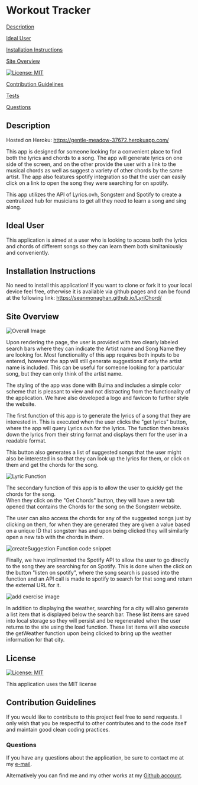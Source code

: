 # Workout Tracker

[Description](#description) 

[Ideal User](#ideal-user)

[Installation Instructions](#installation-instructions) 

[Site Overview](#site-overview) 
  
[![License: MIT](https://img.shields.io/badge/License-MIT-blue.svg)](https://opensource.org/licenses/MIT)

[Contribution Guidelines](#contribution-guidelines) 

[Tests](#tests) 
 
[Questions](#questions)


## Description

Hosted on Heroku: https://gentle-meadow-37672.herokuapp.com/

This app is designed for someone looking for a convenient place to find both the lyrics and chords to a song.  The app will generate lyrics on one side of the screen, and on the other provide the user with a link to the musical chords as well as suggest a variety of other chords by the same artist.  The app also features spotify integration so that the user can easily click on a link to open the song they were searching for on spotify.  

This app utilizes the API of Lyrics.ovh, Songsterr and Spotify to create a centralized hub for musicians to get all they need to learn a song and sing along.  

## Ideal User

This application is aimed at a user who is looking to 
access both the lyrics and chords of different songs
so they can learn them both similtaniously and conveniently.

## Installation Instructions

No need to install this application! If you want to clone or fork it to your local device feel free, otherwise it is available via github pages and can be found at the following link: https://seanmonaghan.github.io/LyriChord/

## Site Overview

![Overall Image](assets/overall.PNG)

Upon rendering the page, the user is provided with two clearly labeled search bars 
where they can indicate the Artist name and Song Name they are looking for.  Most 
functionality of this app requires both inputs to be entered, however the app will
still generate suggestions if only the artist name is included.  This can be useful
for someone looking for a particular song, but they can only think of the artist name.

The styling of the app was done with Bulma and includes a simple color scheme that is
pleasant to view and not distracting from the functionality of the application.  We have
also developed a logo and favicon to further style the website.

The first function of this app is to generate the lyrics of a song that they are interested
in.  This is executed when the user clicks the "get lyrics" button, where the app will query
Lyrics.ovh for the lyrics.  The function then breaks down the lyrics from their string format
and displays them for the user in a readable format.  

This button also generates a list of suggested songs that the user might also be interested in
so that they can look up the lyrics for them, or click on them and get the chords for the song.



![Lyric Function](assets/lyricFunction.PNG)


The secondary function of this app is to allow the user to quickly get the chords for the song.  
When they click on the "Get Chords" button, they will have a new tab opened that contains the 
Chords for the song on the Songsterr website.  

The user can also access the chords for any of the suggested songs just by clicking on them,
for when they are generated they are given a value based on a unique ID that songsterr has and
upon being clicked they will similarly open a new tab with the chords in them.  



![createSuggestion Function code snippet](assets/createSuggestionsFunction.PNG)



Finally, we have implimented the Spotify API to allow the user to go directly to the song they
are searching for on Spotify.  This is done when the click on the button "listen on spotify", where
the song search is passed into the function and an API call is made to spotify to search for that
song and return the external URL for it.



![add exercise image](images/add.png)


In addition to displaying the weather, searching for a city will also generate a list item that is
displayed below the search bar.  These list items are saved into local storage so they will persist and 
be regenerated when the user returns to the site using the load function.  These list items will also execute the getWeather function
upon being clicked to bring up the weather information for that city.

## License

[![License: MIT](https://img.shields.io/badge/License-MIT-blue.svg)](https://opensource.org/licenses/MIT)

This application uses the MIT license

## Contribution Guidelines

If you would like to contribute to this project feel free to send requests.  I only wish that you be respectful to other contributes and to the code itself and maintain good clean coding practices. 

### Questions

If you have any questions about the application, be sure to contact me at my [e-mail](mailto:smonagha@conncoll.edu).

Alternatively you can find me and my other works at my [Github account](https://github.com/seanmonaghan).
